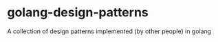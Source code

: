 golang-design-patterns
===============

A collection of design patterns implemented (by other people) in golang
